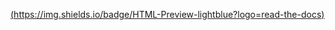 [(https://img.shields.io/badge/HTML-Preview-lightblue?logo=read-the-docs)](https://htmlpreview.github.io/?https://raw.githubusercontent.com/royd4ly/quantum_wells/main/qw1/A.%20Sublattices.html)
